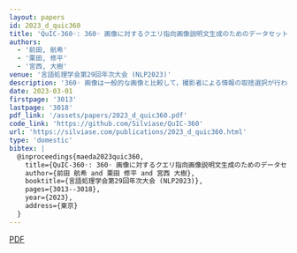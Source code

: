 ```yaml
---
layout: papers
id: 2023_d_quic360
title: 'QuIC-360◦: 360◦ 画像に対するクエリ指向画像説明文生成のためのデータセット構築'
authors:
  - '前田, 航希'
  - '栗田, 修平'
  - '宮西, 大樹'
venue: '言語処理学会第29回年次大会 (NLP2023)'
description: '360◦ 画像は一般的な画像と比較して，撮影者による情報の取捨選択が行われないため，多くのコンテクストを同時に含む．既存の画像説明文生成では，コンテクストを画像情報のみから読み取るが，360◦ 画像に対しては，画像に加えて補助的な情報を付加することで，記述するコンテクストを指定することが必要になる．本研究では，画像に加えて言語情報（クエリ）を与えることで説明文生成を制御するクエリ指向説明文生成を提案し，そのためのデータセットとして 5,800 枚の 360◦ 画像と 22,956 文の説明文からなる QuIC-360◦ を構築した．QuIC-360◦ による再学習で，360◦ 画像に対してクエリを用いることで説明文生成の制御性・多様性が高まることが確認された．'
date: 2023-03-01
firstpage: '3013'
lastpage: '3018'
pdf_link: '/assets/papers/2023_d_quic360.pdf'
code_link: 'https://github.com/Silviase/QuIC-360'
url: 'https://silviase.com/publications/2023_d_quic360.html'
type: 'domestic'
bibtex: |
  @inproceedings{maeda2023quic360,
    title={QuIC-360◦: 360◦ 画像に対するクエリ指向画像説明文生成のためのデータセット構築},
    author={前田 航希 and 栗田 修平 and 宮西 大樹},
    booktitle={言語処理学会第29回年次大会 (NLP2023)},
    pages={3013--3018},
    year={2023},
    address={東京}
  }
---
```


[PDF](/assets/papers/2023_d_quic360.pdf)
